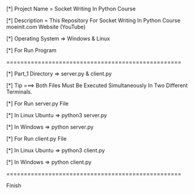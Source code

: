 [*] Project Name = Socket Writing In Python Course

[*] Description = This Repository For Socket Writing In Python Course moeinit.com Website (YouTube)

[*] Operating System => Windows & Linux

[*] For Run Program 

==================================================

[*] Part_1 Directory => server.py & client.py

[*] Tip ===> Both Files Must Be Executed Simultaneously In Two Different Terminals.

[*] For Run server.py File

[*] In Linux Ubuntu => python3 server.py

[*] In Windows => python server.py 

[*] For Run client.py File 

[*] In Linux Ubuntu => python3 client.py

[*] In Windows => python client.py

==================================================

Finish




